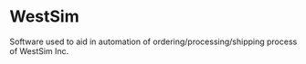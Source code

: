 # WestSim
Software used to aid in automation of ordering/processing/shipping process of WestSim Inc. 

